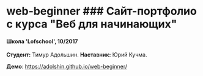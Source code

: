 # web-beginner ### Сайт-портфолио с курса "Веб для начинающих"
#### Школа 'Lofschool', 10/2017
**Студент:** Тимур Адольшин.
**Наставник:** Юрий Кучма.

**Демо**: https://adolshin.github.io/web-beginner/
